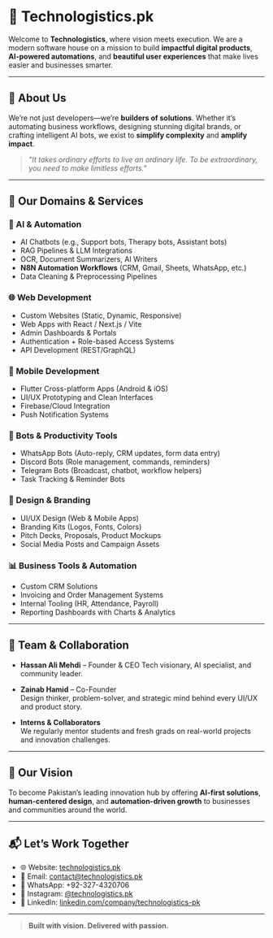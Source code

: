 # 🚀 Technologistics.pk

Welcome to **Technologistics**, where vision meets execution. We are a modern software house on a mission to build **impactful digital products**, **AI-powered automations**, and **beautiful user experiences** that make lives easier and businesses smarter.

---

## 💼 About Us

We’re not just developers—we’re **builders of solutions**. Whether it’s automating business workflows, designing stunning digital brands, or crafting intelligent AI bots, we exist to **simplify complexity** and **amplify impact**.

> _"It takes ordinary efforts to live an ordinary life. To be extraordinary, you need to make limitless efforts."_ 

---

## 🧠 Our Domains & Services

### 🧩 AI & Automation
- AI Chatbots (e.g., Support bots, Therapy bots, Assistant bots)
- RAG Pipelines & LLM Integrations
- OCR, Document Summarizers, AI Writers
- **N8N Automation Workflows** (CRM, Gmail, Sheets, WhatsApp, etc.)
- Data Cleaning & Preprocessing Pipelines

### 🌐 Web Development
- Custom Websites (Static, Dynamic, Responsive)
- Web Apps with React / Next.js / Vite
- Admin Dashboards & Portals
- Authentication + Role-based Access Systems
- API Development (REST/GraphQL)

### 📱 Mobile Development
- Flutter Cross-platform Apps (Android & iOS)
- UI/UX Prototyping and Clean Interfaces
- Firebase/Cloud Integration
- Push Notification Systems

### 🎯 Bots & Productivity Tools
- WhatsApp Bots (Auto-reply, CRM updates, form data entry)
- Discord Bots (Role management, commands, reminders)
- Telegram Bots (Broadcast, chatbot, workflow helpers)
- Task Tracking & Reminder Bots

### 🎨 Design & Branding
- UI/UX Design (Web & Mobile Apps)
- Branding Kits (Logos, Fonts, Colors)
- Pitch Decks, Proposals, Product Mockups
- Social Media Posts and Campaign Assets

### 📊 Business Tools & Automation
- Custom CRM Solutions
- Invoicing and Order Management Systems
- Internal Tooling (HR, Attendance, Payroll)
- Reporting Dashboards with Charts & Analytics

---

## 👥 Team & Collaboration

- **Hassan Ali Mehdi** – Founder & CEO
  Tech visionary, AI specialist, and community leader.

- **Zainab Hamid** – Co-Founder  
  Design thinker, problem-solver, and strategic mind behind every UI/UX and product story.

- **Interns & Collaborators**  
  We regularly mentor students and fresh grads on real-world projects and innovation challenges.

---

## 🎯 Our Vision

To become Pakistan’s leading innovation hub by offering **AI-first solutions**, **human-centered design**, and **automation-driven growth** to businesses and communities around the world.

---

## 📬 Let’s Work Together

- 🌐 Website: [technologistics.pk](https://technologistics.pk)
- 📧 Email: contact@technologistics.pk
- 📱 WhatsApp: +92-327-4320706  
- 📸 Instagram: [@technologistics.pk](https://instagram.com/technologistics.pk)  
- 💼 LinkedIn: [linkedin.com/company/technologistics-pk](https://linkedin.com/company/technologistics-pk)

---

> **Built with vision. Delivered with passion.**
